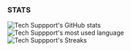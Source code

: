 ### STATS 

![Tech Suppport's GitHub stats](https://github-readme-stats.vercel.app/api?username=edoofa&theme=dark&show_icons=true)
<br>
![Tech Suppport's most used language](https://github-readme-stats.vercel.app/api/top-langs?username=edoofa&theme=dark&show_icons=true&locale=en&layout=compact)
<br>
![Tech Suppport's Streaks](https://github-readme-streak-stats.herokuapp.com/?user=edoofa&theme=dark)




<!--
**edoofa/edoofa** is a ✨ _special_ ✨ repository because its `README.md` (this file) appears on your GitHub profile.


